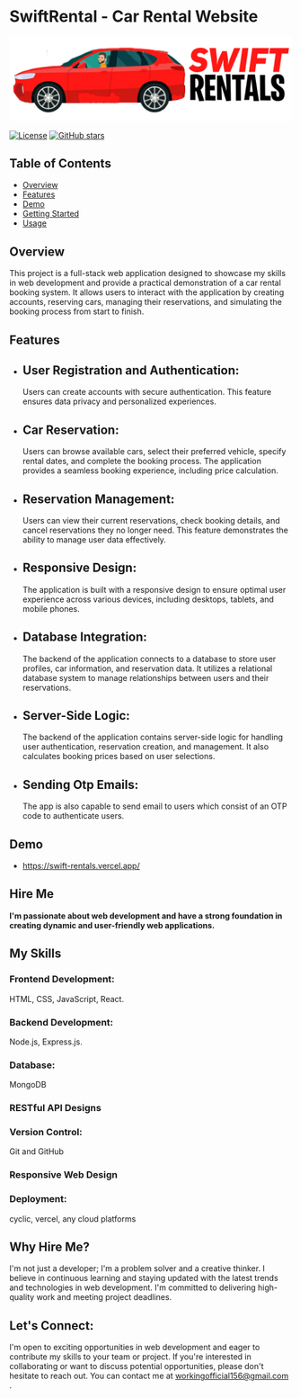 # SwiftRental - Car Rental Website

![Project Logo](/FrontEnd/src/components/img/logo_SwiftREntals-min.png) <!-- If you have a project logo, include it here -->

[![License](https://img.shields.io/badge/license-MIT-blue.svg)](LICENSE)
[![GitHub stars](https://img.shields.io/github/stars/yourusername/SwiftRental)](https://github.com/yourusername/SwiftRental/stargazers)

## Table of Contents

- [Overview](#overview)
- [Features](#features)
- [Demo](#demo)
- [Getting Started](#getting-started)
- [Usage](#usage)

## Overview

This project is a full-stack web application designed to showcase my skills in web development and provide a practical demonstration of a car rental booking system. It allows users to interact with the application by creating accounts, reserving cars, managing their reservations, and simulating the booking process from start to finish.


## Features

- <h2>User Registration and Authentication:</h2> Users can create accounts with secure authentication. This feature ensures data privacy and personalized experiences.

- <h2>Car Reservation:</h2> Users can browse available cars, select their preferred vehicle, specify rental dates, and complete the booking process. The application provides a seamless booking experience, including price calculation.

- <h2>Reservation Management:</h2> Users can view their current reservations, check booking details, and cancel reservations they no longer need. This feature demonstrates the ability to manage user data effectively.

- <h2>Responsive Design:</h2> The application is built with a responsive design to ensure optimal user experience across various devices, including desktops, tablets, and mobile phones.

- <h2>Database Integration:</h2> The backend of the application connects to a database to store user profiles, car information, and reservation data. It utilizes a relational database system to manage relationships between users and their reservations.

- <h2>Server-Side Logic:</h2> The backend of the application contains server-side logic for handling user authentication, reservation creation, and management. It also calculates booking prices based on user selections.

- <h2>Sending Otp Emails:</h2> The app is also capable to send email to users which consist of an OTP code to authenticate users.



## Demo

- https://swift-rentals.vercel.app/


## Hire Me

   <b>I'm passionate about web development and have a strong foundation in creating dynamic and user-friendly web applications. </b>

   <h2>My Skills</h2>

   ### Frontend Development:
   HTML, CSS, JavaScript, React.
   
   ### Backend Development:
   Node.js, Express.js.
   
   ### Database:
   MongoDB 
   
   ### RESTful API Designs
   
   ### Version Control:
   Git and GitHub
   
   ### Responsive Web Design
   
   ### Deployment:
   cyclic, vercel,  any cloud platforms
      

## Why Hire Me?
I'm not just a developer; I'm a problem solver and a creative thinker. I believe in continuous learning and staying updated with the latest trends and technologies in web development. I'm committed to delivering high-quality work and meeting project deadlines.

## Let's Connect:

I'm open to exciting opportunities in web development and eager to contribute my skills to your team or project. If you're interested in collaborating or want to discuss potential opportunities, please don't hesitate to reach out. You can contact me at workingofficial156@gmail.com .




